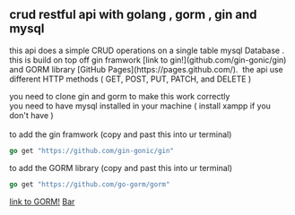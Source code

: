 <h2> crud restful api with golang , gorm , gin and mysql </h2>
this api does a simple CRUD operations on a single table mysql Database .&nbsp;
this is build on top off gin framwork [link to gin!](github.com/gin-gonic/gin) and GORM  library [GitHub Pages](https://pages.github.com/).&nbsp;
the api use different HTTP methods ( GET, POST, PUT, PATCH, and DELETE ) <br>

you need to clone gin and gorm to make this work correctly<br>
you need to have mysql installed in your machine ( install xampp if you don't have ) <br><br>
to add the gin framwork (copy and past this into ur terminal)
```Go
go get "https://github.com/gin-gonic/gin"
```
to add the GORM library (copy and past this into ur terminal)
```GO
go get "https://github.com/go-gorm/gorm"
```

[link to GORM!](https://github.com/go-gorm/gorm/) 
[Bar](Bar.md)
